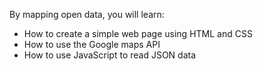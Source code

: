 By mapping open data, you will learn:

- How to create a simple web page using HTML and CSS
- How to use the Google maps API 
- How to use JavaScript to read JSON data
